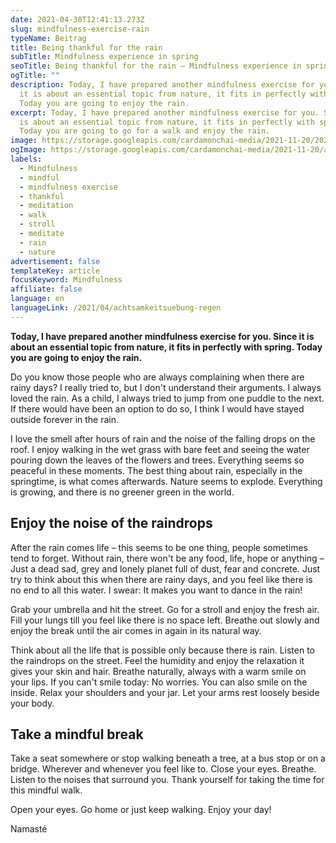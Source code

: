 ```yaml
---
date: 2021-04-30T12:41:13.273Z
slug: mindfulness-exercise-rain
typeName: Beitrag
title: Being thankful for the rain
subTitle: Mindfulness experience in spring
seoTitle: Being thankful for the rain – Mindfulness experience in spring
ogTitle: ""
description: Today, I have prepared another mindfulness exercise for you. Since
  it is about an essential topic from nature, it fits in perfectly with spring.
  Today you are going to enjoy the rain.
excerpt: Today, I have prepared another mindfulness exercise for you. Since it
  is about an essential topic from nature, it fits in perfectly with spring.
  Today you are going to go for a walk and enjoy the rain.
image: https://storage.googleapis.com/cardamonchai-media/2021-11-20/2021-04-30-regen-4-jpg-imagine-285808_6a7a39_1024_768/640.webp
ogImage: https://storage.googleapis.com/cardamonchai-media/2021-11-20/achtsamkeitsuebung-regen-fb-jpg-imagine-386808_778043_1200_628/640.webp
labels:
  - Mindfulness
  - mindful
  - mindfulness exercise
  - thankful
  - meditation
  - walk
  - stroll
  - meditate
  - rain
  - nature
advertisement: false
templateKey: article
focusKeyword: Mindfulness
affiliate: false
language: en
languageLink: /2021/04/achtsamkeitsuebung-regen
---
```


**Today, I have prepared another mindfulness exercise for you. Since it is about an essential topic from nature, it fits in perfectly with spring. Today you are going to enjoy the rain.**

Do you know those people who are always complaining when there are rainy days? I really tried to, but I don't understand their arguments. I always loved the rain. As a child, I always tried to jump from one puddle to the next. If there would have been an option to do so, I think I would have stayed outside forever in the rain.

I love the smell after hours of rain and the noise of the falling drops on the roof. I enjoy walking in the wet grass with bare feet and seeing the water pouring down the leaves of the flowers and trees. Everything seems so peaceful in these moments. The best thing about rain, especially in the springtime, is what comes afterwards. Nature seems to explode. Everything is growing, and there is no greener green in the world.

## Enjoy the noise of the raindrops

After the rain comes life – this seems to be one thing, people sometimes tend to forget. Without rain, there won't be any food, life, hope or anything – Just a dead sad, grey and lonely planet full of dust, fear and concrete. Just try to think about this when there are rainy days, and you feel like there is no end to all this water. I swear: It makes you want to dance in the rain!

Grab your umbrella and hit the street. Go for a stroll and enjoy the fresh air. Fill your lungs till you feel like there is no space left. Breathe out slowly and enjoy the break until the air comes in again in its natural way.

Think about all the life that is possible only because there is rain. Listen to the raindrops on the street. Feel the humidity and enjoy the relaxation it gives your skin and hair. Breathe naturally, always with a warm smile on your lips. If you can't smile today: No worries. You can also smile on the inside. Relax your shoulders and your jar. Let your arms rest loosely beside your body.

## Take a mindful break

Take a seat somewhere or stop walking beneath a tree, at a bus stop or on a bridge. Wherever and whenever you feel like to. Close your eyes. Breathe. Listen to the noises that surround you. Thank yourself for taking the time for this mindful walk.

Open your eyes. Go home or just keep walking. Enjoy your day!

Namasté

<Gallery name="achtsamkeitsuebung-regen-1" />
